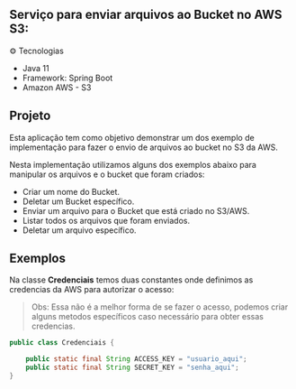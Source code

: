 ## Serviço para enviar arquivos ao Bucket no AWS S3:
:gear: Tecnologias

- Java 11
- Framework: Spring Boot
- Amazon AWS - S3

## Projeto
Esta aplicação tem como objetivo demonstrar um dos exemplo de implementação para fazer o envio de arquivos ao bucket no S3 da AWS.

Nesta implementação utilizamos alguns dos exemplos abaixo para manipular os arquivos e o bucket que foram criados:
- Criar um nome do Bucket.
- Deletar um Bucket específico.
- Enviar um arquivo para o Bucket que está criado no S3/AWS.
- Listar todos os arquivos que foram enviados.
- Deletar um arquivo específico.

## Exemplos
Na classe **Credenciais** temos duas constantes onde definimos as credencias da AWS para autorizar o acesso:

> Obs: Essa não é a melhor forma de se fazer o acesso, podemos criar alguns metodos específicos caso necessário para obter essas credencias.

```java
public class Credenciais {

    public static final String ACCESS_KEY = "usuario_aqui";
    public static final String SECRET_KEY = "senha_aqui";
}
```
